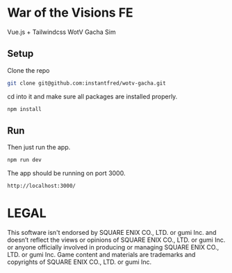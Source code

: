 # War of the Visions FE
Vue.js + Tailwindcss WotV Gacha Sim

## Setup
Clone the repo 
```bash
git clone git@github.com:instantfred/wotv-gacha.git
```
cd into it and make sure all packages are installed properly. 
```bash
npm install
```

## Run
Then just run the app.
```bash
npm run dev
```
The app should be running on port 3000.
```
http://localhost:3000/
``` 

# LEGAL

This software isn't endorsed by SQUARE ENIX CO., LTD. or gumi Inc. and doesn’t reflect the views or opinions of SQUARE ENIX CO., LTD. or gumi Inc. or anyone officially involved in producing or managing SQUARE ENIX CO., LTD. or gumi Inc. Game content and materials are trademarks and copyrights of SQUARE ENIX CO., LTD. or gumi Inc.
